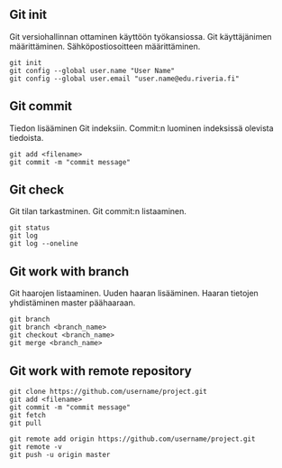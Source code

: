 ## Git init

Git versiohallinnan ottaminen käyttöön työkansiossa. Git käyttäjänimen määrittäminen. Sähköpostiosoitteen määrittäminen.

    git init
    git config --global user.name "User Name"
    git config --global user.email "user.name@edu.riveria.fi"
    
## Git commit

Tiedon lisääminen Git indeksiin. Commit:n luominen indeksissä olevista tiedoista. 

    git add <filename>
    git commit -m "commit message"

## Git check

Git tilan tarkastminen. Git commit:n listaaminen. 

    git status
    git log
    git log --oneline

## Git work with branch

Git haarojen listaaminen. Uuden haaran lisääminen. Haaran tietojen yhdistäminen master päähaaraan.

    git branch
    git branch <branch_name>
    git checkout <branch_name>
    git merge <branch_name>

## Git work with remote repository

    git clone https://github.com/username/project.git
    git add <filename>
    git commit -m "commit message"
    git fetch
    git pull

    git remote add origin https://github.com/username/project.git
    git remote -v
    git push -u origin master
     